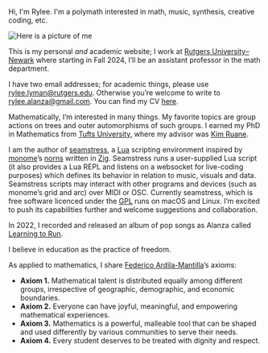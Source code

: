 Hi, I'm Rylee. I'm a polymath interested in math, music, synthesis, creative coding, etc.

![Here is a picture of me](/img/headshot4.jpg)

This is my personal _and_ academic website;
I work at [Rutgers University–Newark](https://sasn.rutgers.edu/math-and-computer-science) where
starting in Fall 2024, I’ll be an assistant professor in the math department.

I have two email addresses;
for academic things, please use <rylee.lyman@rutgers.edu>.
Otherwise you’re welcome to write to <rylee.alanza@gmail.com>.
You can find my CV [here](/pdf/Lyman.pdf).

Mathematically, I’m interested in many things.
My favorite topics are group actions on trees and outer automorphisms of such groups.
I earned my PhD in Mathematics from [Tufts University](https://math.tufts.edu),
where my advisor was [Kim Ruane](https://math.tufts.edu/people/faculty/kim-ruane).

I am the author of [seamstress](https://github.com/ryleelyman/seamstress),
a [Lua](https://lua.org) scripting environment inspired by [monome](https://monome.org)’s [norns](https://github.com/monome/norns)
written in [Zig](https://ziglang.org).
Seamstress runs a user-supplied Lua script 
(it also provides a Lua REPL and listens on a websocket for live-coding purposes)
which defines its behavior in relation to music, visuals and data.
Seamstress scripts may interact with other programs and devices (such as monome’s grid and arc)
over MIDI or OSC.
Currently seamstress, which is free software licenced under the [GPL](https://www.gnu.org/licenses/gpl-3.0.en.html) 
runs on macOS and Linux.
I’m excited to push its capabilities further and welcome suggestions and collaboration.
 
In 2022, I recorded and released an album of pop songs as Alanza called [Learning to Run](https://alanza.bandcamp.com/album/learning-to-run).
 
I believe in education as the practice of freedom.
 
As applied to mathematics, I share [Federico Ardila-Mantilla](https://fardila.com)’s axioms:

- **Axiom 1.** Mathematical talent is distributed equally among different groups, irrespective of geographic, demographic, and economic boundaries.
- **Axiom 2.** Everyone can have joyful, meaningful, and empowering mathematical experiences.
- **Axiom 3.** Mathematics is a powerful, malleable tool that can be shaped and used differently by various communities to serve their needs.
- **Axiom 4.** Every student deserves to be treated with dignity and respect.
